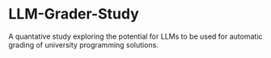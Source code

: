 # LLM-Grader-Study
A quantative study exploring the potential for LLMs to be used for automatic grading of university programming solutions.

